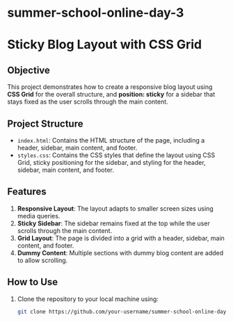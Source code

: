 # summer-school-online-day-3

# Sticky Blog Layout with CSS Grid

## Objective
This project demonstrates how to create a responsive blog layout using **CSS Grid** for the overall structure, and **position: sticky** for a sidebar that stays fixed as the user scrolls through the main content.

## Project Structure

- `index.html`: Contains the HTML structure of the page, including a header, sidebar, main content, and footer.
- `styles.css`: Contains the CSS styles that define the layout using CSS Grid, sticky positioning for the sidebar, and styling for the header, sidebar, main content, and footer.

## Features
1. **Responsive Layout**: The layout adapts to smaller screen sizes using media queries.
2. **Sticky Sidebar**: The sidebar remains fixed at the top while the user scrolls through the main content.
3. **Grid Layout**: The page is divided into a grid with a header, sidebar, main content, and footer.
4. **Dummy Content**: Multiple sections with dummy blog content are added to allow scrolling.

## How to Use
1. Clone the repository to your local machine using:
   ```bash
   git clone https://github.com/your-username/summer-school-online-day-3.git
